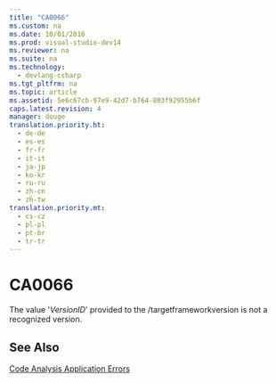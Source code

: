 ```yaml
---
title: "CA0066"
ms.custom: na
ms.date: 10/01/2016
ms.prod: visual-studio-dev14
ms.reviewer: na
ms.suite: na
ms.technology: 
  - devlang-csharp
ms.tgt_pltfrm: na
ms.topic: article
ms.assetid: 5e6c67cb-97e9-42d7-b764-803f92955b6f
caps.latest.revision: 4
manager: douge
translation.priority.ht: 
  - de-de
  - es-es
  - fr-fr
  - it-it
  - ja-jp
  - ko-kr
  - ru-ru
  - zh-cn
  - zh-tw
translation.priority.mt: 
  - cs-cz
  - pl-pl
  - pt-br
  - tr-tr
---
```

# CA0066
The value '*VersionID*' provided to the /targetframeworkversion is not a recognized version.  
  
## See Also  
 [Code Analysis Application Errors](../VS_IDE/Code-Analysis-Application-Errors.md)